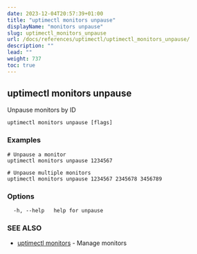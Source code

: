 ```yaml
---
date: 2023-12-04T20:57:39+01:00
title: "uptimectl monitors unpause"
displayName: "monitors unpause"
slug: uptimectl_monitors_unpause
url: /docs/references/uptimectl/uptimectl_monitors_unpause/
description: ""
lead: ""
weight: 737
toc: true
---
```

## uptimectl monitors unpause

Unpause monitors by ID

```
uptimectl monitors unpause [flags]
```

### Examples

```
# Unpause a monitor
uptimectl monitors unpause 1234567

# Unpause multiple monitors
uptimectl monitors unpause 1234567 2345678 3456789
```

### Options

```
  -h, --help   help for unpause
```

### SEE ALSO

* [uptimectl monitors](/docs/references/uptimectl/uptimectl_monitors/)	 - Manage monitors

